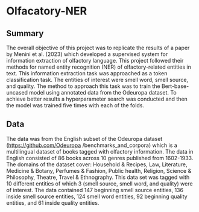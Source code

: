# Olfacatory-NER

## Summary

The overall objective of this project was to replicate the results of a paper by Menini et al. (2023) which developed a supervised system for information extraction of olfactory language. This project followed their methods for named entity recognition (NER) of olfactory-related entities in text. This information extraction task was approached as a token classification task. The entities of interest were smell word, smell source, and quality. The method to approach this task was to train the Bert-base-uncased model using annotated data from the Odeuropa dataset. To achieve better results a hyperparameter search was conducted and then the model was trained five times with each of the folds. 

## Data

The data was from the English subset of the Odeuropa dataset (https://github.com/Odeuropa
/benchmarks_and_corpora) which is a multilingual dataset of books tagged with olfactory information. The data in English consisted of 86 books across 10 genres published from 1602-1933. The domains of the dataset cover: Household & Recipes, Law, Literature, Medicine & Botany, Perfumes & Fashion, Public health, Religion, Science & Philosophy, Theatre, Travel & Ethnography. This data set was tagged with 10 different entities of which 3 (smell source, smell word, and quality) were of interest. The data contained 147 beginning smell source entities, 136 inside smell source entities, 124 smell word entities, 92 beginning quality entities, and 61 inside quality entities.
